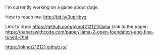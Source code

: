 I'm currently working on a game about doge.


How to reach me: http://bit.ly/3upHbyg

Link to repo: https://github.com/pknot212121/llama
Link to the paper: https://paperswithcode.com/paper/llama-2-open-foundation-and-fine-tuned-chat



https://pknot212121.github.io/

<!--
**pknot212121/pknot212121** is a ✨ _special_ ✨ repository because its `README.md` (this file) appears on your GitHub profile.

Here are some ideas to get you started:

- 🔭 I’m currently working on ...
- 🌱 I’m currently learning ...
- 👯 I’m looking to collaborate on ...
- 🤔 I’m looking for help with ...
- 💬 Ask me about ...
- 📫 How to reach me: ...
- 😄 Pronouns: ...
- ⚡ Fun fact: ...
-->
